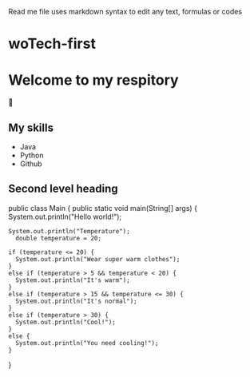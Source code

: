 Read me file uses markdown syntax to edit any text, formulas or codes
# woTech-first

# Welcome to my respitory 
🥳
## My skills
- Java
- Python
- Github
 
## Second level heading
public class Main {
  public static void main(String[] args) {
    System.out.println("Hello world!");

    System.out.println("Temperature");
      double temperature = 20;

    if (temperature <= 20) {
      System.out.println("Wear super warm clothes");
    }
    else if (temperature > 5 && temperature < 20) {
      System.out.println("It's warm");
    }
    else if (temperature > 15 && temperature <= 30) {
      System.out.println("It's normal");
    }
    else if (temperature > 30) {
      System.out.println("Cool!");
    }
    else {
      System.out.println("You need cooling!");
    }
  }


